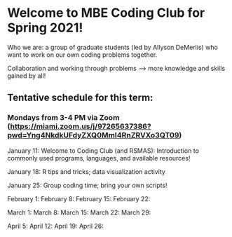# Welcome to MBE Coding Club for Spring 2021!

Who we are: a group of graduate students (led by Allyson DeMerlis) who want to work on our own coding problems together. 

Collaboration and working through problems --> more knowledge and skills gained by all!

## Tentative schedule for this term:

### Mondays from 3-4 PM via Zoom (<https://miami.zoom.us/j/97265637386?pwd=Yng4NkdkUFdyZXQ0MmI4RnZRVXo3QT09>) 

January 11: Welcome to Coding Club (and RSMAS): Introduction to commonly used programs, languages, and available resources!

January 18: R tips and tricks; data visualization activity

January 25: Group coding time; bring your own scripts!

February 1:
February 8:
February 15:
February 22:

March 1:
March 8:
March 15:
March 22:
March 29:

April 5:
April 12:
April 19:
April 26:
